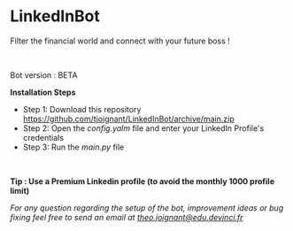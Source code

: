 # LinkedInBot
Filter the financial world and connect with your future boss !

<br />

Bot version : BETA

**Installation Steps**
  - Step 1: Download this repository https://github.com/tjoignant/LinkedInBot/archive/main.zip
  - Step 2: Open the *config.yalm* file and enter your LinkedIn Profile's credentials
  - Step 3: Run the *main.py* file 
  
<br />

**Tip : Use a Premium Linkedin profile (to avoid the monthly 1000 profile limit)**

*For any question regarding the setup of the bot, improvement ideas or bug fixing feel free to send an email at theo.joignant@edu.devinci.fr*
